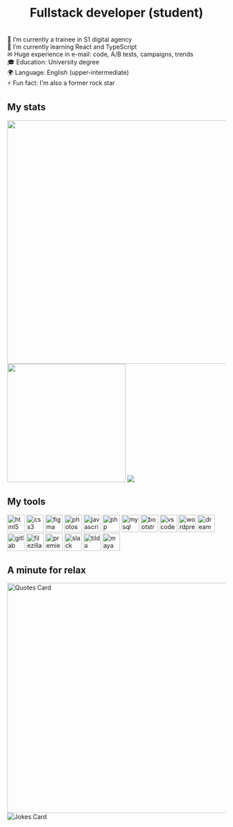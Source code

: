 <h1 align="center">Fullstack developer (student)</h1>
<br> 🔭 I’m currently a trainee in S1 digital agency
<br> 🌱 I’m currently learning React and TypeScript
<br> ✉  Huge experience in e-mail: code, A/B tests, campaigns, trends
<br> 🎓 Education: University degree
<br> 🌍 Language: English (upper-intermediate)
<br> ⚡ Fun fact: I'm also a former rock star

<h2 align="left">My stats</h2>
<div>
        <img src="http://github-profile-summary-cards.vercel.app/api/cards/profile-details?username=git-morozova&theme=github" width="561"/>
        <img src="http://github-profile-summary-cards.vercel.app/api/cards/repos-per-language?username=git-morozova&theme=github"  width="273"/>
        <img src="https://komarev.com/ghpvc/?username=git-morozova"/>
       
</div>
        
<h2 align="left">My tools</h2>
<div>
        <img src="https://cdn.jsdelivr.net/gh/devicons/devicon@latest/icons/html5/html5-original-wordmark.svg" width="auto" height="40"  alt="html5"/>        
        <img src="https://cdn.jsdelivr.net/gh/devicons/devicon@latest/icons/css3/css3-original-wordmark.svg"  width="auto" height="40"  alt="css3"/>
        <img src="https://cdn.jsdelivr.net/gh/devicons/devicon@latest/icons/figma/figma-original.svg"  width="auto" height="40"  alt="figma"/>
        <img src="https://cdn.jsdelivr.net/gh/devicons/devicon@latest/icons/photoshop/photoshop-original.svg"  width="auto" height="40"  alt="photoshop"/>
        <img src="https://cdn.jsdelivr.net/gh/devicons/devicon@latest/icons/javascript/javascript-original.svg"  width="auto" height="40"  alt="javascript"/>
        <img src="https://cdn.jsdelivr.net/gh/devicons/devicon@latest/icons/php/php-original.svg"  width="auto" height="40"  alt="php"/>
        <img src="https://cdn.jsdelivr.net/gh/devicons/devicon@latest/icons/mysql/mysql-original-wordmark.svg"  width="auto" height="40"  alt="mysql"/>
        <img src="https://cdn.jsdelivr.net/gh/devicons/devicon@latest/icons/bootstrap/bootstrap-original-wordmark.svg"  width="auto" height="40"  alt="bootstrap"/>        
        <img src="https://cdn.jsdelivr.net/gh/devicons/devicon@latest/icons/vscode/vscode-original-wordmark.svg"  width="auto" height="40"  alt="vscode"/> 
        <img src="https://cdn.jsdelivr.net/gh/devicons/devicon@latest/icons/wordpress/wordpress-original.svg"  width="auto" height="40"  alt="wordpress"/>
        <img src="https://cdn.jsdelivr.net/gh/devicons/devicon@latest/icons/dreamweaver/dreamweaver-original.svg"  width="auto" height="40"  alt="dreamweaver"/>  
        <img src="https://cdn.jsdelivr.net/gh/devicons/devicon@latest/icons/gitlab/gitlab-original-wordmark.svg"  width="auto" height="40"  alt="gitlab"/>           
        <img src="https://cdn.jsdelivr.net/gh/devicons/devicon@latest/icons/filezilla/filezilla-original.svg"  width="auto" height="40"  alt="filezilla"/>         
        <img src="https://cdn.jsdelivr.net/gh/devicons/devicon@latest/icons/premierepro/premierepro-original.svg"  width="auto" height="40"  alt="premierepro"/>         
        <img src="https://cdn.jsdelivr.net/gh/devicons/devicon@latest/icons/slack/slack-original.svg"  width="auto" height="40"  alt="slack"/>           
        <img src="https://knowperfectly.com/images/onlineshcool/475992/19000-shkola-tildy-pro2.png"  width="auto" height="40"  alt="tilda"/>      
        <img src="https://cdn.jsdelivr.net/gh/devicons/devicon@latest/icons/maya/maya-original-wordmark.svg"  width="auto" height="40"  alt="maya"/>   
</div>

<h2 align="left">A minute for relax</h2>  
<div>
        <img src="https://quotes-github-readme.vercel.app/api?type=horizontal" alt="Quotes Card" width="530"/>
        <img src="https://readme-jokes.vercel.app/api?theme=graywhite" alt="Jokes Card" />
</div>

